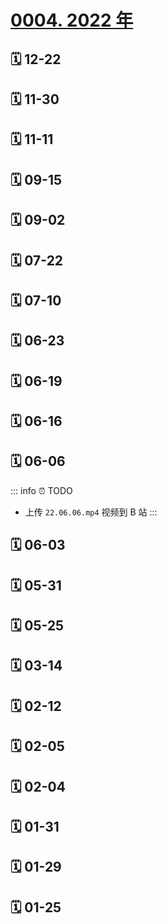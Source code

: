 # [0004. 2022 年](https://github.com/Tdahuyou/TNotes.footprints/tree/main/notes/0004.%202022%20%E5%B9%B4)

## 🗓 12-22

<Footprints :times="[2022, 12, 22, 6, 42]">
  <template #text-area>
    <p>冬至</p>
    <p>早 5:55 的闹钟 ⏰ 响了</p>
    <p>从闹钟的语音播报中得知今日最低气温零下 3 度</p>
    <p>极不情愿地穿好衣服</p>
    <p>离开被窝</p>
    <p>拿起手机</p>
    <p>随后上叮咚买菜抢菜</p>
    <hr />
    <p>进入订单页面</p>
    <p>睡眼朦胧地疯狂点击结算按钮</p>
    <p>猛戳 5 分钟后</p>
    <p>收到短信提示银行卡扣款成功</p>
    <p>大喜</p>
    <p>原来真有希望钱被花出去的时候</p>
    <hr />
    <p>一年前</p>
    <p>也就有幸在新闻上看到他人这番举动</p>
    <p>不免觉其好惨</p>
    <p>一年后的今天</p>
    <p>好惨成员➕1</p>
    <hr />
    <p>经验总结</p>
    <p>下次抢</p>
    <p>记得睡前把手机放床头......</p>
  </template>
</Footprints>

## 🗓 11-30

<Footprints :times="[2022, 11, 30, 19, 2]">
  <template #text-area>
    <p>顶不住了</p>
    <p>顶不住了</p>
  </template>
  <template #image-list="{ openModal }">
    <img src="https://cdn.jsdelivr.net/gh/Tdahuyou/imgs@main/2025-02-15-21-27-11.png" @click="openModal(0)"/>
  </template>
</Footprints>

## 🗓 11-11

<Footprints :times="[2022, 11, 11, 22, 36]">
  <template #text-area>
    <p>10月</p>
    <p>py：工作多久啦？</p>
    <p>w：有仨月了叭！</p>
    <p>py：有啥收获嘛？</p>
    <p>w：胖了五公斤算不算~</p>
    <hr />
    <p>PS：十月夜跑 81 圈（800m/圈），才减一公斤 😅😅😅</p>
  </template>
  <template #image-list="{ openModal }">
    <img src="https://cdn.jsdelivr.net/gh/Tdahuyou/imgs@main/2025-02-15-21-30-15.png" @click="openModal(0)"/>
    <img src="https://cdn.jsdelivr.net/gh/Tdahuyou/imgs@main/2025-02-15-21-30-20.png" @click="openModal(1)"/>
    <img src="https://cdn.jsdelivr.net/gh/Tdahuyou/imgs@main/2025-02-15-21-30-25.png" @click="openModal(2)"/>
  </template>
</Footprints>

## 🗓 09-15

<Footprints :times="[2022, 9, 15, 2, 14]">
  <template #text-area>
    <p>台风：快醒醒，快醒醒，你忘带耳塞了~~</p>
    <p>我：对！对！对！</p>
  </template>
  <template #image-list="{ openModal }">
    <img src="https://cdn.jsdelivr.net/gh/Tdahuyou/imgs@main/2025-02-15-21-31-37.png" @click="openModal(0)"/>
  </template>
  <template #time>2022-09-15 02:14</template>
</Footprints>

## 🗓 09-02

<Footprints :times="[2022, 9, 2, 9, 25]">
  <template #text-area>
    <p>连株薄荷都养不活 😭😭😭</p>
    <hr />
    <p>最后再抢救一下吧，希望我这神仙操作不是加速了你的死亡</p>
  </template>
  <template #image-list="{ openModal }">
    <img src="https://cdn.jsdelivr.net/gh/Tdahuyou/imgs@main/2025-02-15-21-32-53.png" @click="openModal(0)"/>
    <img src="https://cdn.jsdelivr.net/gh/Tdahuyou/imgs@main/2025-02-15-21-33-07.png" @click="openModal(1)"/>
  </template>
</Footprints>

## 🗓 07-22

<Footprints :times="[2022, 7, 22, 8, 13]">
  <template #text-area>
    <p>煮面记</p>
    <p>煮面时：熟了吗？熟了吗？熟了吗？？？别溢锅。别溢锅。别溢锅。。。</p>
    <p>煮完面：诶，卖相正常</p>
    <p>吃面时：... 生而为人，我很抱歉</p>
  </template>
  <template #image-list="{ openModal }">
    <img src="https://cdn.jsdelivr.net/gh/Tdahuyou/imgs@main/2025-02-15-21-34-23.png" @click="openModal(0)"/>
    <img src="https://cdn.jsdelivr.net/gh/Tdahuyou/imgs@main/2025-02-15-21-34-28.png" @click="openModal(1)"/>
    <img src="https://cdn.jsdelivr.net/gh/Tdahuyou/imgs@main/2025-02-15-21-34-32.png" @click="openModal(2)"/>
  </template>
  <template #time>2022-07-22 08:13</template>
</Footprints>

## 🗓 07-10

<Footprints :times="[2022, 7, 10, 12, 25]">
  <template #text-area>
    <p>做菜日常翻车，有点意思！！！记录一下</p>
    <hr />
    <p>不清楚附近菜的价格，便上超市把所有菜的价格牌都拍了一波</p>
    <p>一斤大概多重？图二那么大的鸡中翅，10个差不多就是一斤</p>
    <p>第一次炸鸡中翅，先取俩来测试，简单水洗后，给它们身上来上俩刀，留下爱的痕迹，就直接丢锅走起。出炉后，有幸被吃上一口，随后🗑️便是它们的归宿。</p>
    <p>上网一查，哦~ 原来这玩意儿需要腌制一下！！！又挑选仨，按照教程操作完之后，关冰箱禁闭半小时</p>
    <p>等待过程中，上第二道菜，炸红薯🍠，好在它做起来比较简单，洗个澡直接入锅。谁曾想这果子都开始出来骗了，明明那么红，熟了之后才知道自己炸的这是紫薯。简单吃了一些，它就和前边那俩位团聚去了。唉，空有一副好看的皮囊，又有何用，还不是...</p>
    <p>两次翻车，打击颇深，想着要不来一份妹妹都会做的 - 煮馄饨！感觉这操作很简单</p>
    <p>烧水</p>
    <p>取出馄饨放边上等着</p>
    <p>手机开始查教程</p>
    <p>本想查“煮馄饨需要多久”，结果输入“煮馄饨”三个字的时候，立刻弹出“煮馄饨需要冷水下锅嘛”</p>
    <p>心想，不好，水已在烧，这次怕不是又要翻车，看完文章后，哈，虚惊一场，虚惊一场正好，水烧开了，打开混沌包装，打算一口气全部倒下去，好让它们一起下锅，之后一起捞起，就不会有的熟了有的没熟了，便给它们来了个180°大反转...</p>
    <p>结果，这些哥，因为太早被取出来，和底盘黏在一起了，这反转，来得是有些突然哈...</p>
    <p>然后就是，三个馄饨下锅，其它混沌继续丢冰箱，真就煮了个寂寞...</p>
    <p>车嘛，就是用来翻的。俗话说，智者千虑，必有一失；愚者千虑，必有一得。之前关禁闭的鸡翅，这下终于排上用场了，大老爷们儿多少还是要点脸的哈，多多少少找回点面子。好在成品卖相还行，味道嘛，能吃，能吃</p>
    <p>最后，还是不捣腾了，把公区厨房搞得乌烟瘴气，室友得提刀来见了。这就是我今晚吃烧烤的理由。</p>
  </template>
  <template #image-list="{ openModal }">
    <img src="https://cdn.jsdelivr.net/gh/Tdahuyou/imgs@main/2025-02-15-21-37-12.png" @click="openModal(0)"/>
    <img src="https://cdn.jsdelivr.net/gh/Tdahuyou/imgs@main/2025-02-15-21-37-17.png" @click="openModal(1)"/>
    <img src="https://cdn.jsdelivr.net/gh/Tdahuyou/imgs@main/2025-02-15-21-37-45.png" @click="openModal(2)"/>
    <img src="https://cdn.jsdelivr.net/gh/Tdahuyou/imgs@main/2025-02-15-21-38-07.png" @click="openModal(3)"/>
    <img src="https://cdn.jsdelivr.net/gh/Tdahuyou/imgs@main/2025-02-15-21-38-27.png" @click="openModal(4)"/>
    <img src="https://cdn.jsdelivr.net/gh/Tdahuyou/imgs@main/2025-02-15-21-38-40.png" @click="openModal(5)"/>
  </template>
</Footprints>

## 🗓 06-23

<Footprints :times="[2022, 6, 23, 21, 11]">
  <template #text-area>
    <p>本只想要三个，搁的时候掉下来八个。。。</p>
  </template>
  <template #image-list="{ openModal }">
    <img src="https://cdn.jsdelivr.net/gh/Tdahuyou/imgs@main/2025-02-15-21-39-55.png" @click="openModal(0)"/>
    <img src="https://cdn.jsdelivr.net/gh/Tdahuyou/imgs@main/2025-02-15-21-39-52.png" @click="openModal(1)"/>
  </template>
</Footprints>

## 🗓 06-19

<Footprints :times="[2022, 6, 19, 15, 56]">
  <template #text-area>
    <p>动身前</p>
    <p>有幸还有机会能和大帅哥骑行去看一次海</p>
    <p>毕业当程序员去啦，这是开始时候的发际线。几年后再拍，应该就不需要用手把头发往上撩叭！！！</p>
  </template>
  <template #image-list="{ openModal }">
    <img src="https://cdn.jsdelivr.net/gh/Tdahuyou/imgs@main/2025-02-15-21-41-42.png" @click="openModal(0)"/>
    <img src="https://cdn.jsdelivr.net/gh/Tdahuyou/imgs@main/2025-02-15-21-41-52.png" @click="openModal(1)"/>
    <img src="https://cdn.jsdelivr.net/gh/Tdahuyou/imgs@main/2025-02-15-21-41-56.png" @click="openModal(2)"/>
    <img src="https://cdn.jsdelivr.net/gh/Tdahuyou/imgs@main/2025-02-15-21-42-00.png" @click="openModal(3)"/>
    <img src="https://cdn.jsdelivr.net/gh/Tdahuyou/imgs@main/2025-02-15-21-42-07.png" @click="openModal(4)"/>
    <img src="https://cdn.jsdelivr.net/gh/Tdahuyou/imgs@main/2025-02-15-21-42-15.png" @click="openModal(5)"/>
  </template>
</Footprints>

## 🗓 06-16

<Footprints :times="[2022, 6, 16, 10, 19]">
  <template #text-area>
    <p>愿妹妹蒙的全对~~~</p>
    <hr />
    <p>七年前是你哥在里边，运气还不错，很幸运，成绩比预期的好很多。</p>
    <hr />
    <p>如果这次你考砸了，肯定不是你哥把运气用光了。</p>
  </template>
  <template #image-list="{ openModal }">
    <img src="https://cdn.jsdelivr.net/gh/Tdahuyou/imgs@main/2025-02-15-21-44-26.png" @click="openModal(0)"/>
    <img src="https://cdn.jsdelivr.net/gh/Tdahuyou/imgs@main/2025-02-15-21-44-30.png" @click="openModal(1)"/>
  </template>
</Footprints>

## 🗓 06-06

<Footprints :times="[2022, 6, 6, 5, 59]">
  <template #text-area>
    <p>隔离区新福利：🎶</p>
    <hr />
    <p>声音很治愈，雨声、鸟鸣声、地上的流水声，铁皮和雨滴的碰撞声。。。</p>
    <p>想分享，但设备不争气 😭😭😭</p>
    <hr />
    <p>录制时间：66</p>
    <p>录制地点：1006号监狱</p>
    <p>录制效果：听个响 🤣</p>
    <hr />
    <p>在上次的新闻周刊中，认识到李星宇，一位声音工程师，录制大自然的声音，并分享。听到这职业，第一反应，挖槽，真酷。随后上网易云，果然搜到了一些乐队的作品，单是看曲名就觉得很酷，很是喜欢。随便打开了几首，随后就都进歌单。😄😄😄</p>
  </template>
</Footprints>

::: info ⏰ TODO
- 上传 `22.06.06.mp4` 视频到 B 站
:::

## 🗓 06-03

<Footprints :times="[2022, 6, 3, 10, 30]">
  <template #text-area>
    <p>😭😭 想吃粽子</p>
  </template>
    <template #image-list="{ openModal }">
    <img src="https://cdn.jsdelivr.net/gh/Tdahuyou/imgs@main/2025-02-15-21-48-08.png" @click="openModal(0)"/>
    <img src="https://cdn.jsdelivr.net/gh/Tdahuyou/imgs@main/2025-02-15-21-48-14.png" @click="openModal(1)"/>
  </template>
</Footprints>

## 🗓 05-31

<Footprints :times="[2022, 5, 31, 22, 10]">
  <template #text-area>
    <p>明儿一早就离校啦</p>
    <p>今儿已是最后一晚</p>
    <hr />
    <p>整理个人物品，没想到翻到了四年前的一封家书，然后立刻去找爸妈，结果老妈还真找到了我入学时写给他们的信。</p>
  </template>
    <template #image-list="{ openModal }">
    <img src="https://cdn.jsdelivr.net/gh/Tdahuyou/imgs@main/2025-02-15-21-50-59.png" @click="openModal(0)"/>
    <img src="https://cdn.jsdelivr.net/gh/Tdahuyou/imgs@main/2025-02-15-21-51-04.png" @click="openModal(1)"/>
    <img src="https://cdn.jsdelivr.net/gh/Tdahuyou/imgs@main/2025-02-15-21-51-07.png" @click="openModal(2)"/>
  </template>
</Footprints>

## 🗓 05-25

<Footprints :times="[2022, 5, 25, 23, 48]">
  <template #text-area>
    <p>🤔 什么叫幸福？</p>
    <p>脚崴了之后，当走动成为一种奢望，喝水都需要谨小慎微时，脚不疼就是幸福。</p>
    <p>今儿有幸体验了一波，联系了学校医务室，随后医生上门服务，忒赞了。</p>
    <hr />
    <p>还有就是，帮室友整理东西。</p>
    <p>因疫情，室友 lb 木有返校，毕业又得清空宿舍，然后和这哥视频，挨个看看都有哪些物品是需要寄回的。</p>
    <p>然后就不快乐了，整理的时候才发现，这哥东西是真的多，啥都有。</p>
    <p>除了大一到大四的玩意儿，竟还有高中的。。。</p>
    <p>图书馆借来的书 📚 竟过半百。。。</p>
    <hr />
    <p>不知是否是疫情的原因，让毕业也变了味道，即将毕业的咋们，貌似并没有看到彼此的脸上有多少不舍，大多都巴不得早些离校，早些回家叭。</p>
    <p>虽然俺回家要隔离 7 天，但是如果不出意外的话，半个月后也就到家了。</p>
    <p>确实是给封怕了。。。</p>
  </template>
    <template #image-list="{ openModal }">
    <img src="https://cdn.jsdelivr.net/gh/Tdahuyou/imgs@main/2025-02-16-12-51-25.png" @click="openModal(0)"/>
    <img src="https://cdn.jsdelivr.net/gh/Tdahuyou/imgs@main/2025-02-16-12-51-31.png" @click="openModal(1)"/>
  </template>
</Footprints>

## 🗓 03-14

<Footprints :times="[2022, 3, 14, 12, 45]">
  <template #text-area>
    <p>愿疫情能早些🔚</p>
    <p>借这个特殊的时间点，简单记录一下，大多都是不顺心的事儿。</p>
    <p>因疫情原因，学校🚫外出实习，就这样持续5个月的实习突然按下暂停键，每日提交的请假外出审批也出现了扎心的红色，尚不知何时恢复正常。</p>
    <p>心想，正好借这段时间，泡图书馆，把这段时间实习下来所接触到的核心技术栈补一补，随后立刻收到图书馆明儿闭馆的消息。今晚也就成了这段时间泡图书馆的最后一晚了。自习室老师在告知这事儿时，见自习室的学生那不情愿的神情，便补了句“没事的，在寝室也能学”。大一大二我也是这么骗自己的。</p>
    <p>这一周做了两次核酸，人多的时候，队的长度愣是能绕校园半⭕，好在每次去检测时，都能顺利在半小时内over。</p>
    <p>插曲：今儿去做核酸，使用吃糖计时法计时，薄荷糖含在嘴里，含完3颗后，差不多排完了2/3，然后继续吃第4颗，谁曾想才吃到一半，突然听到“张嘴”。。然后立刻摘下口罩，才意识到嘴里还有糖。。随即立刻吐到手上，做完核酸。。</p>
  </template>
    <template #image-list="{ openModal }">
    <img src="https://cdn.jsdelivr.net/gh/Tdahuyou/imgs@main/2025-02-16-12-51-50.png" @click="openModal(0)"/>
    <img src="https://cdn.jsdelivr.net/gh/Tdahuyou/imgs@main/2025-02-16-12-51-57.png" @click="openModal(1)"/>
    <img src="https://cdn.jsdelivr.net/gh/Tdahuyou/imgs@main/2025-02-16-12-52-03.png" @click="openModal(2)"/>
    <img src="https://cdn.jsdelivr.net/gh/Tdahuyou/imgs@main/2025-02-16-12-52-08.png" @click="openModal(3)"/>
    <img src="https://cdn.jsdelivr.net/gh/Tdahuyou/imgs@main/2025-02-16-12-52-24.png" @click="openModal(4)"/>
    <img src="https://cdn.jsdelivr.net/gh/Tdahuyou/imgs@main/2025-02-16-12-52-37.png" @click="openModal(5)"/>
    <img src="https://cdn.jsdelivr.net/gh/Tdahuyou/imgs@main/2025-02-16-12-52-42.png" @click="openModal(6)"/>
  </template>
</Footprints>

## 🗓 02-12

<Footprints :times="[2022, 2, 12, 12, 38]">
  <template #text-area>
    <p>拿着外卖回寝室的路上，身后跟着一群狗，都朝手里的外卖摇尾巴。</p>
    <p>这些天学校人少，怕是平时给你们投食的小姐姐都还没来，把你们饿坏了。</p>
    <p>回到寝室后，突然想到学校给咋们留校的同学发的餐券，抱着想请大伙吃顿好的的想法，找到当时领导慰问时发的红包，一摸，挺厚。一笑，打开一看。。。建桥还是老谋深算，不及不及</p>
  </template>
    <template #image-list="{ openModal }">
    <img src="https://cdn.jsdelivr.net/gh/Tdahuyou/imgs@main/2025-02-16-12-52-54.png" @click="openModal(0)"/>
    <img src="https://cdn.jsdelivr.net/gh/Tdahuyou/imgs@main/2025-02-16-12-53-00.png" @click="openModal(1)"/>
  </template>
</Footprints>

## 🗓 02-05

<Footprints :times="[2022, 2, 5, 23, 7]">
  <template #text-area>
    <p>望州山</p>
    <p>没文案</p>
  </template>
    <template #image-list="{ openModal }">
    <img src="https://cdn.jsdelivr.net/gh/Tdahuyou/imgs@main/2025-02-16-12-53-07.png" @click="openModal(0)"/>
    <img src="https://cdn.jsdelivr.net/gh/Tdahuyou/imgs@main/2025-02-16-12-53-14.png" @click="openModal(1)"/>
    <img src="https://cdn.jsdelivr.net/gh/Tdahuyou/imgs@main/2025-02-16-12-53-20.png" @click="openModal(2)"/>
    <img src="https://cdn.jsdelivr.net/gh/Tdahuyou/imgs@main/2025-02-16-12-53-24.png" @click="openModal(3)"/>
    <img src="https://cdn.jsdelivr.net/gh/Tdahuyou/imgs@main/2025-02-16-12-53-28.png" @click="openModal(4)"/>
    <img src="https://cdn.jsdelivr.net/gh/Tdahuyou/imgs@main/2025-02-16-12-53-34.png" @click="openModal(5)"/>
    <img src="https://cdn.jsdelivr.net/gh/Tdahuyou/imgs@main/2025-02-16-12-53-39.png" @click="openModal(6)"/>
    <img src="https://cdn.jsdelivr.net/gh/Tdahuyou/imgs@main/2025-02-16-12-53-44.png" @click="openModal(7)"/>
    <img src="https://cdn.jsdelivr.net/gh/Tdahuyou/imgs@main/2025-02-16-12-53-50.png" @click="openModal(8)"/>
  </template>
</Footprints>

## 🗓 02-04

<Footprints :times="[2022, 2, 4, 1, 13]">
  <template #text-area>
    <p>㊗️ sy大帅和生日快乐。。。</p>
    <p>回家没几天。。。</p>
    <p>朋友生日倒是混了三回。。。</p>
    <p>都集中在春节假期。。。</p>
    <p>这次喝之前，先来了瓶安慕希。。。</p>
    <p>酒量有进步，多了一瓶左右。。。</p>
    <p>这酒喝了是真难受。。。</p>
    <p>顶不住，提前溜了。。。</p>
    <p>回家路上担心走不到家，和一位老友试试保持通话，万一路上到了也好有个照应，好在平安到家了。。。</p>
    <p>好在还能清醒地把这 pyq 文案编辑完。。。溜了溜了。。。</p>
  </template>
    <template #image-list="{ openModal }">
    <img src="https://cdn.jsdelivr.net/gh/Tdahuyou/imgs@main/2025-02-16-12-54-00.png" @click="openModal(0)"/>
    <img src="https://cdn.jsdelivr.net/gh/Tdahuyou/imgs@main/2025-02-16-12-54-06.png" @click="openModal(1)"/>
    <img src="https://cdn.jsdelivr.net/gh/Tdahuyou/imgs@main/2025-02-16-12-54-10.png" @click="openModal(2)"/>
  </template>
</Footprints>

## 🗓 01-31

<Footprints :times="[2022, 1, 31, 23, 51]">
  <template #text-area>
    <p>穷孩子们㊗️大家新年快乐 😄😄😄</p>
  </template>
    <template #image-list="{ openModal }">
    <img src="https://cdn.jsdelivr.net/gh/Tdahuyou/imgs@main/2025-02-16-12-54-16.png" @click="openModal(0)"/>
  </template>
  <template #time>2022-01-31 23:51</template>
</Footprints>

## 🗓 01-29

<Footprints :times="[2022, 1, 29, 23, 59]">
  <template #text-area>
    <p>㊗️小贱生日快乐</p>
    <p>借此机会，测了测自己的酒量，结果是喝三吐四</p>
    <p>都穷学生，蜡烛就用打火机凑合凑合</p>
  </template>
    <template #image-list="{ openModal }">
    <img src="https://cdn.jsdelivr.net/gh/Tdahuyou/imgs@main/2025-02-16-12-54-26.png" @click="openModal(0)"/>
    <img src="https://cdn.jsdelivr.net/gh/Tdahuyou/imgs@main/2025-02-16-12-54-30.png" @click="openModal(1)"/>
  </template>
  <template #time>2022-01-29 23:59</template>
</Footprints>

## 🗓 01-25

<Footprints :times="[2022, 1, 25, 20, 37]">
  <template #text-area>
    <p>耳机掉了</p>
    <p>找回一只</p>
    <p>一只丢了</p>
    <p>摸到了宝</p>
    <p>决定放弃</p>
    <hr />
    <p>厕所冲手三分钟</p>
    <p>希望能换换手气</p>
  </template>
    <template #image-list="{ openModal }">
    <img src="https://cdn.jsdelivr.net/gh/Tdahuyou/imgs@main/2025-02-16-12-54-37.png" @click="openModal(0)"/>
    <img src="https://cdn.jsdelivr.net/gh/Tdahuyou/imgs@main/2025-02-16-12-54-42.png" @click="openModal(1)"/>
    <img src="https://cdn.jsdelivr.net/gh/Tdahuyou/imgs@main/2025-02-16-12-54-47.png" @click="openModal(2)"/>
  </template>
</Footprints>

